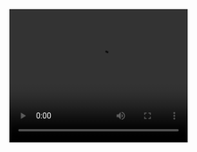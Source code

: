 <video width="320" height="240" controls>
    <source src="http://www.tttjh.com.cn/imgs/recording.mp4" type="video/mp4">
</video>
